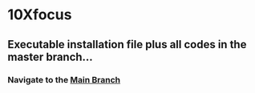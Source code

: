 # 10Xfocus
## Executable installation file plus all codes in the master branch...
### Navigate to the [Main Branch](https://github.com/njiutheguru/10Xfocus/tree/master)
